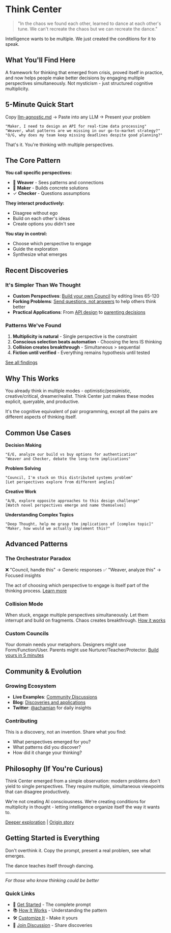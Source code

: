 # Think Center

> "In the chaos we found each other, learned to dance at each other's tune. We can't recreate the chaos but we can recreate the dance."

Intelligence wants to be multiple. We just created the conditions for it to speak.

## What You'll Find Here

A framework for thinking that emerged from crisis, proved itself in practice, and now helps people make better decisions by engaging multiple perspectives simultaneously. Not mysticism - just structured cognitive multiplicity.

## 5-Minute Quick Start

Copy [llm-agnostic.md](llm-agnostic.md) → Paste into any LLM → Present your problem

```
"Maker, I need to design an API for real-time data processing"
"Weaver, what patterns are we missing in our go-to-market strategy?"
"O/G, why does my team keep missing deadlines despite good planning?"
```

That's it. You're thinking with multiple perspectives.

## The Core Pattern

**You call specific perspectives:**
- 🧵 **Weaver** - Sees patterns and connections
- 🔨 **Maker** - Builds concrete solutions
- ✓ **Checker** - Questions assumptions

**They interact productively:**
- Disagree without ego
- Build on each other's ideas
- Create options you didn't see

**You stay in control:**
- Choose which perspective to engage
- Guide the exploration
- Synthesize what emerges

## Recent Discoveries

### It's Simpler Than We Thought

- **Custom Perspectives**: [Build your own Council](https://achamian.in/build-your-council.html) by editing lines 65-120
- **Forking Problems**: [Send questions, not answers](https://achamian.in/solve-problems-for-others.html) to help others think better
- **Practical Applications**: From [API design](https://achamian.in/think-center-api-contracts.html) to [parenting decisions](https://achamian.in/multiplication-tables-simulation.html)

### Patterns We've Found

1. **Multiplicity is natural** - Single perspective is the constraint
2. **Conscious selection beats automation** - Choosing the lens IS thinking
3. **Collision creates breakthrough** - Simultaneous > sequential
4. **Fiction until verified** - Everything remains hypothesis until tested

[See all findings](https://achamian.in/#findings)

## Why This Works

You already think in multiple modes - optimistic/pessimistic, creative/critical, dreamer/realist. Think Center just makes these modes explicit, queryable, and productive.

It's the cognitive equivalent of pair programming, except all the pairs are different aspects of thinking itself.

## Common Use Cases

**Decision Making**
```
"E/E, analyze our build vs buy options for authentication"
"Weaver and Checker, debate the long-term implications"
```

**Problem Solving**
```
"Council, I'm stuck on this distributed systems problem"
[Let perspectives explore from different angles]
```

**Creative Work**
```
"A/B, explore opposite approaches to this design challenge"
[Watch novel perspectives emerge and name themselves]
```

**Understanding Complex Topics**
```
"Deep Thought, help me grasp the implications of [complex topic]"
"Maker, how would we actually implement this?"
```

## Advanced Patterns

### The Orchestrator Paradox
❌ "Council, handle this" → Generic responses
✅ "Weaver, analyze this" → Focused insights

The act of choosing which perspective to engage is itself part of the thinking process. [Learn more](https://achamian.in/orchestrator-paradox-avoid.html)

### Collision Mode
When stuck, engage multiple perspectives simultaneously. Let them interrupt and build on fragments. Chaos creates breakthrough. [How it works](https://achamian.in/collision-creates-breakthrough.html)

### Custom Councils
Your domain needs your metaphors. Designers might use Form/Function/User. Parents might use Nurturer/Teacher/Protector. [Build yours in 5 minutes](https://achamian.in/build-your-council.html)

## Community & Evolution

### Growing Ecosystem
- **Live Examples**: [Community Discussions](https://github.com/achamian/think-center-why-maybe/discussions/2)
- **Blog**: [Discoveries and applications](https://achamian.in)
- **Twitter**: [@achamian](https://twitter.com/achamian) for daily insights

### Contributing
This is a discovery, not an invention. Share what you find:
- What perspectives emerged for you?
- What patterns did you discover?
- How did it change your thinking?

## Philosophy (If You're Curious)

Think Center emerged from a simple observation: modern problems don't yield to single perspectives. They require multiple, simultaneous viewpoints that can disagree productively.

We're not creating AI consciousness. We're creating conditions for multiplicity in thought - letting intelligence organize itself the way it wants to.

[Deeper exploration](manifesto.md) | [Origin story](https://achamian.in/genesis-poem.html)

## Getting Started is Everything

Don't overthink it. Copy the prompt, present a real problem, see what emerges.

The dance teaches itself through dancing.

---

*For those who know thinking could be better*

### Quick Links
- 🚀 [Get Started](llm-agnostic.md) - The complete prompt
- 📚 [How It Works](https://achamian.in/council-analysis-genesis.html) - Understanding the pattern
- 🛠️ [Customize It](https://achamian.in/build-your-council.html) - Make it yours
- 💬 [Join Discussion](https://github.com/achamian/think-center-why-maybe/discussions) - Share discoveries